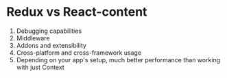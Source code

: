 # Redux vs React-content

1. Debugging capabilities
2. Middleware
4. Addons and extensibility
5. Cross-platform and cross-framework usage
6. Depending on your app's setup, much better performance than working with just Context